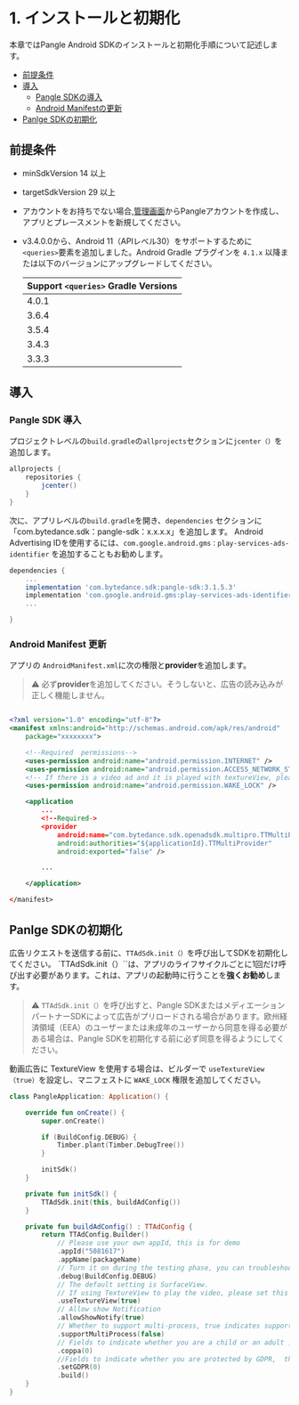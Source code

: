 # 1. インストールと初期化

本章ではPangle Android SDKのインストールと初期化手順について記述します。

* [前提条件](#start/env)
* [導入](#start/integrate)
  * [Pangle SDKの導入](#start/import)
  * [Android Manifestの更新](#start/manifest)
* [Panlge SDKの初期化](#start/init)


<a name="start/env"></a>
## 前提条件

* minSdkVersion 14 以上
* targetSdkVersion 29 以上
* アカウントをお持ちでない場合,[管理画面](https://www.pangleglobal.com/)からPangleアカウントを作成し、アプリとプレースメントを新規してください。
* v3.4.0.0から、Android 11（APIレベル30）をサポートするために `<queries>`要素を追加しました。Android Gradle プラグインを `4.1.x` 以降または以下のバージョンにアップグレードしてください。


  |  Support `<queries>` Gradle Versions  |
  | ---- |
  |  4.0.1 |
  |  3.6.4 |
  |  3.5.4 |
  |  3.4.3 |
  |  3.3.3 |


<a name="start/integrate"></a>
## 導入

<a name="start/import"></a>
### Pangle SDK 導入

プロジェクトレベルの`build.gradle`の`allprojects`セクションに`jcenter（）`を追加します。

```gradle
allprojects {
    repositories {
        jcenter()
    }
}
```

次に、アプリレベルの`build.gradle`を開き、`dependencies` セクションに「com.bytedance.sdk：pangle-sdk：x.x.x.x」を追加します。
 Android Advertising IDを使用するには、`com.google.android.gms：play-services-ads-identifier` を追加することもお勧めします。


```gradle
dependencies {
    ...
    implementation 'com.bytedance.sdk:pangle-sdk:3.1.5.3'
    implementation 'com.google.android.gms:play-services-ads-identifier:17.0.0'
    ...

}
```

<a name="start/manifest"></a>
### Android Manifest 更新
アプリの `AndroidManifest.xml`に次の権限と**provider**を追加します。
> :warning: 必ず**provider**を追加してください。そうしないと、広告の読み込みが正しく機能しません。


```xml

<?xml version="1.0" encoding="utf-8"?>
<manifest xmlns:android="http://schemas.android.com/apk/res/android"
    package="xxxxxxxx">

    <!--Required  permissions-->
    <uses-permission android:name="android.permission.INTERNET" />
    <uses-permission android:name="android.permission.ACCESS_NETWORK_STATE" />
    <!-- If there is a video ad and it is played with textureView, please be sure to add this, otherwise a black screen will appear -->
    <uses-permission android:name="android.permission.WAKE_LOCK" />

    <application
        ...
        <!--Required->
        <provider
            android:name="com.bytedance.sdk.openadsdk.multipro.TTMultiProvider"
            android:authorities="${applicationId}.TTMultiProvider"
            android:exported="false" />

        ...

    </application>

</manifest>

```


<a name="start/init"></a>
## Panlge SDKの初期化
広告リクエストを送信する前に、`TTAdSdk.init（）`を呼び出してSDKを初期化してください。 `TTAdSdk.init（）``は、アプリのライフサイクルごとに1回だけ呼び出す必要があります。これは、アプリの起動時に行うことを**強くお勧め**します。



> :warning: `TTAdSdk.init（）`を呼び出すと、Pangle SDKまたはメディエーションパートナーSDKによって広告がプリロードされる場合があります。欧州経済領域（EEA）のユーザーまたは未成年のユーザーから同意を得る必要がある場合は、Pangle SDKを初期化する前に必ず同意を得るようにしてください。

動画広告に TextureView を使用する場合は、ビルダーで `useTextureView（true）`を設定し、マニフェストに `WAKE_LOCK` 権限を追加してください。


```kotlin
class PangleApplication: Application() {

    override fun onCreate() {
        super.onCreate()

        if (BuildConfig.DEBUG) {
            Timber.plant(Timber.DebugTree())
        }

        initSdk()
    }

    private fun initSdk() {
        TTAdSdk.init(this, buildAdConfig())
    }

    private fun buildAdConfig() : TTAdConfig {
        return TTAdConfig.Builder()
            // Please use your own appId, this is for demo
            .appId("5081617")
            .appName(packageName)
            // Turn it on during the testing phase, you can troubleshoot with the log, remove it after launching the app
            .debug(BuildConfig.DEBUG)
            // The default setting is SurfaceView.
            // If using TextureView to play the video, please set this and add "WAKE_LOCK" permission in manifest
            .useTextureView(true)
            // Allow show Notification
            .allowShowNotify(true)
            // Whether to support multi-process, true indicates support
            .supportMultiProcess(false)
            // Fields to indicate whether you are a child or an adult ，0:adult ，1:child
            .coppa(0)
            //Fields to indicate whether you are protected by GDPR,  the value of GDPR : 0 close GDRP Privacy protection ，1: open GDRP Privacy protection
            .setGDPR(0)
            .build()
    }
}
```
